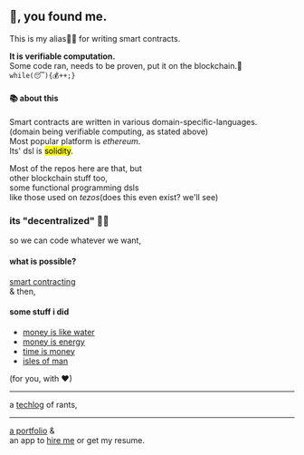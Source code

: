 ## 👋, you found me.

This is my alias:genie_man: for writing smart contracts.   

**It is verifiable computation.**  
Some code ran, needs to be proven, put it on the blockchain.:massage:  
```while(😴){💰++;}```

#### 📚 about this
Smart contracts are written in various domain-specific-languages.  
(domain being verifiable computing, as stated above)  
Most popular platform  is _ethereum_.  
Its' dsl is <mark>solidity</mark>.  

Most of the repos here are that, but  
other blockchain stuff too,  
some functional programming dsls  
like those used on _tezos_(does this even exist? we'll see)  

### its "decentralized" 🕵️‍♂️ 

so we can code whatever we want,

#### what is possible?
[smart contracting](https://1-om.github.io/)  
& then,

#### some stuff i did

+ [money is like water](https://1-om.github.io/flowdefi)
+ [money is energy](https://1-om.github.io/econophysics)
+ [time is money](https://1-om.github.io/sandsoftime)
+ [isles of man](https://1-om.github.io/islesofman)

(for you, with ♥)

---


a [techlog](https://1-om.github.io/1-om) of rants,  
  

---

<!-- link to portfolio that is connected onchain & has text -->
[a portfolio](https://1-om.github.io/portfolio) &  
an app to [hire me]() or get my resume.
<!--
<div><button ref=>hire me</button></div>
-->